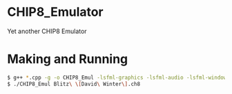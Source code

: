 # CHIP8_Emulator
Yet another CHIP8 Emulator

# Making and Running

```bash
$ g++ *.cpp -g -o CHIP8_Emul -lsfml-graphics -lsfml-audio -lsfml-window -lsfml-system
$ ./CHIP8_Emul Blitz\ \[David\ Winter\].ch8
```
